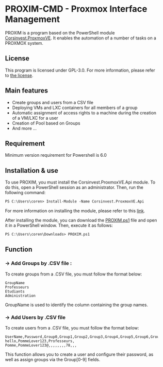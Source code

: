 # PROXIM-CMD  - Proxmox Interface Management

PROXIM is a program based on the PowerShell module [Corsinvest.ProxmoxVE](https://github.com/Corsinvest/cv4pve-api-dotnet). It enables the automation of a number of tasks on a PROXMOX system.


## License
This program is licensed under GPL-3.0. For more information, please refer to [the license](LICENSE).


## Main features
 
 * Create groups and users from a CSV file
 * Deploying VMs and LXC containers for all members of a group
 * Automatic assignment of access rights to a machine during the creation of a VM/LXC for a user
 * Creation of Pool based on Groups
 * And more ...


## Requirement
Minimum version requirement for Powershell is 6.0


## Installation & use
To use PROXIM, you must install the Corsinvest.ProxmoxVE.Api module. To do this, open a PowerShell session as an administrator. Then, run the following command:
```ps
PS C:\Users\coren> Install-Module -Name Corsinvest.ProxmoxVE.Api
```

For more information on installing the module, please refer to this [link](https://github.com/Corsinvest/cv4pve-api-powershell).

After installing the module, you can download the [PROXIM.ps1](PROXIM.ps1) file and open it in a PowerShell window. Then, execute it as follows:
```ps
PS C:\Users\coren\Downloads> PROXIM.ps1
```
## Function
### -> Add Groups by .CSV file :
To create groups from a .CSV file, you must follow the format below:

```csv
GroupName
Professeurs
Etudiants
Administration
```

GroupName is used to identify the column containing the group names.

### -> Add Users by .CSV file
To create users from a .CSV file, you must follow the format below:

```csv
UserName,Password,Group0,Group1,Group2,Group3,Group4,Group5,Group6,Group7,Group8,Group9,
hello,PommeLover123,Professeurs,
Pomme,PommeLover123@,,,,,,,,78,,,
```

This function allows you to create a user and configure their password, as well as assign groups via the Group[0-9] fields.
